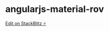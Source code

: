 # angularjs-material-rov

[Edit on StackBlitz ⚡️](https://stackblitz.com/edit/angularjs-material-rov)